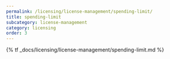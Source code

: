 ```yaml
---
permalink: /licensing/license-management/spending-limit/
title: spending-limit
subcategory: license-management
category: licensing
order: 3
---
```


{% tf _docs/licensing/license-management/spending-limit.md %}
